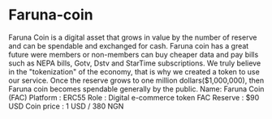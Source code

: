 # Faruna-coin
Faruna Coin is a digital asset that grows in value by the number of reserve and can be spendable and exchanged for cash. Faruna coin has a great future were members or non-members can buy cheaper data and pay bills such as NEPA bills, Gotv, Dstv and StarTime subscriptions.
We truly believe in the "tokenization" of the economy, that is why we created a token to use our service.
Once the reserve grows to one million dollars($1,000,000), then Faruna coin becomes spendable generally by the public.
Name: Faruna Coin (FAC)
Platform : ERC55
Role : Digital e-commerce token
FAC Reserve : $90 USD
Coin price : 1 USD / 380 NGN

